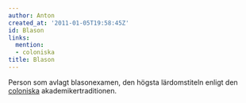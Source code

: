 ```yaml
---
author: Anton
created_at: '2011-01-05T19:58:45Z'
id: Blason
links:
  mention:
  - coloniska
title: Blason
---
```


Person som avlagt blasonexamen, den högsta lärdomstiteln enligt den [coloniska]
akademikertraditionen.

  [coloniska]: coloniska

